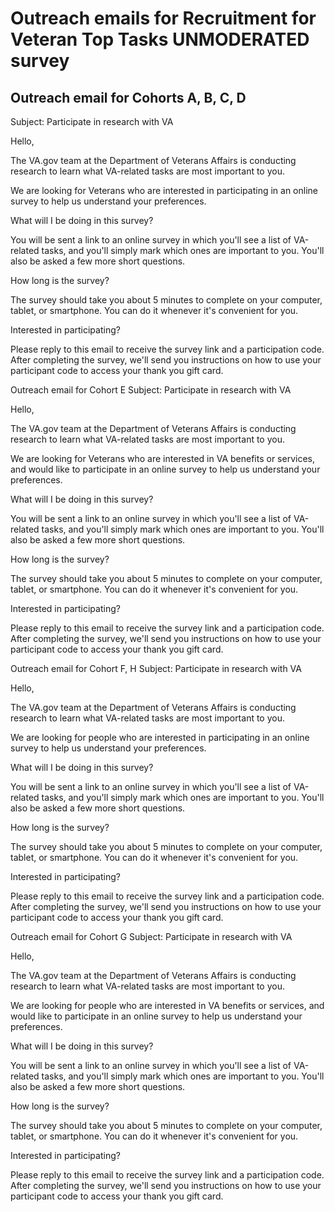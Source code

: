 # Outreach emails for Recruitment for Veteran Top Tasks UNMODERATED survey

## Outreach email for Cohorts A, B, C, D
Subject: Participate in research with VA

Hello,

The VA.gov team at the Department of Veterans Affairs is conducting research to learn what VA-related tasks are most important to you.

We are looking for Veterans who are interested in participating in an online survey to help us understand your preferences.

What will I be doing in this survey?

You will be sent a link to an online survey in which you'll see a list of VA-related tasks, and you'll simply mark which ones are important to you. You'll also be asked a few more short questions.

How long is the survey?

The survey should take you about 5 minutes to complete on your computer, tablet, or smartphone. You can do it whenever it's convenient for you.

Interested in participating?

Please reply to this email to receive the survey link and a participation code. After completing the survey, we'll send you instructions on how to use your participant code to access your thank you gift card.

Outreach email for Cohort E
Subject: Participate in research with VA

Hello,

The VA.gov team at the Department of Veterans Affairs is conducting research to learn what VA-related tasks are most important to you.

We are looking for Veterans who are interested in VA benefits or services, and would like to participate in an online survey to help us understand your preferences.

What will I be doing in this survey?

You will be sent a link to an online survey in which you'll see a list of VA-related tasks, and you'll simply mark which ones are important to you. You'll also be asked a few more short questions.

How long is the survey?

The survey should take you about 5 minutes to complete on your computer, tablet, or smartphone. You can do it whenever it's convenient for you.

Interested in participating?

Please reply to this email to receive the survey link and a participation code. After completing the survey, we'll send you instructions on how to use your participant code to access your thank you gift card.

Outreach email for Cohort F, H
Subject: Participate in research with VA

Hello,

The VA.gov team at the Department of Veterans Affairs is conducting research to learn what VA-related tasks are most important to you.

We are looking for people who are interested in participating in an online survey to help us understand your preferences.

What will I be doing in this survey?

You will be sent a link to an online survey in which you'll see a list of VA-related tasks, and you'll simply mark which ones are important to you. You'll also be asked a few more short questions.

How long is the survey?

The survey should take you about 5 minutes to complete on your computer, tablet, or smartphone. You can do it whenever it's convenient for you.

Interested in participating?

Please reply to this email to receive the survey link and a participation code. After completing the survey, we'll send you instructions on how to use your participant code to access your thank you gift card.

Outreach email for Cohort G
Subject: Participate in research with VA

Hello,

The VA.gov team at the Department of Veterans Affairs is conducting research to learn what VA-related tasks are most important to you.

We are looking for people who are interested in VA benefits or services, and would like to participate in an online survey to help us understand your preferences.

What will I be doing in this survey?

You will be sent a link to an online survey in which you'll see a list of VA-related tasks, and you'll simply mark which ones are important to you. You'll also be asked a few more short questions.

How long is the survey?

The survey should take you about 5 minutes to complete on your computer, tablet, or smartphone. You can do it whenever it's convenient for you.

Interested in participating?

Please reply to this email to receive the survey link and a participation code. After completing the survey, we'll send you instructions on how to use your participant code to access your thank you gift card.
